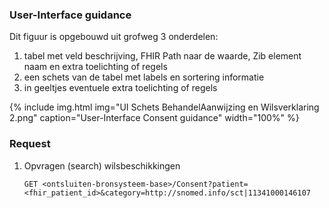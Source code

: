### User-Interface guidance

Dit figuur is opgebouwd uit grofweg 3 onderdelen:
1. tabel met veld beschrijving, FHIR Path naar de waarde, Zib element naam en extra toelichting of regels
1. een schets van de tabel met labels en sortering informatie
1. in geeltjes eventuele extra toelichting of regels

{% include img.html img="UI Schets BehandelAanwijzing en Wilsverklaring 2.png" caption="User-Interface Consent guidance" width="100%" %}

### Request

1. Opvragen (search) wilsbeschikkingen

    `GET <ontsluiten-bronsysteem-base>/Consent?patient=<fhir_patient_id>&category=http://snomed.info/sct|11341000146107`